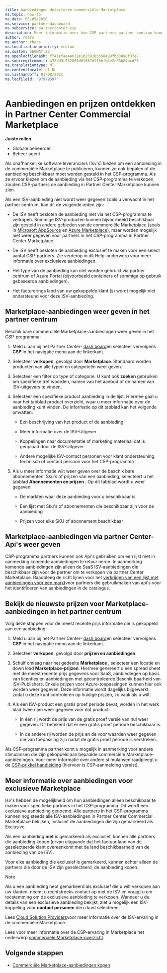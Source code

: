 ```yaml
---
title: Aanbiedingen detecteren-commerciële Marketplace
ms.topic: how-to
ms.date: 05/05/2020
ms.service: partner-dashboard
ms.subservice: partnercenter-csp
description: Meer informatie over hoe CSP-partners partner centrum kunnen gebruiken om de Marketplace voor SaaS-aanbiedingen of prijzen van onafhankelijke software leveranciers (Isv's) te bekijken of te doorzoeken.
author: rbars
ms.author: rbars
ms.localizationpriority: medium
ms.custom: SEOMAY.20
ms.openlocfilehash: f741ef4e44632e1d239285b58e99fbb38a8f37e7
ms.sourcegitcommit: a78dd3c532860d01867d116bfb4e2c88b84bcd25
ms.translationtype: MT
ms.contentlocale: nl-NL
ms.lasthandoff: 01/08/2021
ms.locfileid: "97979597"
---
```

# <a name="discover-offers-and-pricing-in-partner-center-commercial-marketplace"></a>Aanbiedingen en prijzen ontdekken in Partner Center Commercial Marketplace

**Juiste rollen**

- Globale beheerder
- Beheer agent

Als onafhankelijke software leveranciers (Isv's) kiezen om een aanbieding in de commerciële Marketplace te publiceren, kunnen ze ook bepalen of de aanbieding beschikbaar moet worden gesteld in het CSP-programma. Als ze ervoor kiezen om de aanbieding via het CSP-programma te verkopen, zouden CSP-partners de aanbieding in Partner Center Marketplace kunnen zien.

Als een ISV-aanbieding niet wordt weer gegeven zoals u verwacht in het partner centrum, kan dit de volgende reden zijn:

- De ISV heeft besloten de aanbieding niet via het CSP-programma te verkopen. Sommige ISV-producten kunnen bijvoorbeeld beschikbaar zijn gesteld in andere gebieden van de commerciële Marketplace (zoals in [Microsoft AppSource](https://appsource.microsoft.com/) en [Azure Marketplace](https://azuremarketplace.microsoft.com/)), maar worden mogelijk niet weer gegeven voor partners in het CSP-programma in Partner Center Marketplace.

- De ISV heeft besloten de aanbieding exclusief te maken voor een select aantal CSP-partners. Zie verderop in dit Help-onderwerp voor meer informatie over exclusieve aanbiedingen.

- Het type van de aanbieding kan niet worden gebruikt via partner centrum of Azure Portal (bijvoorbeeld containers of sommige op gebruik gebaseerde aanbiedingen).

- Het facturerings land van uw gekoppelde klant (s) wordt mogelijk niet ondersteund voor deze ISV-aanbieding.

## <a name="view-marketplace-offers-in-partner-center"></a>Marketplace-aanbiedingen weer geven in het partner centrum

Beschik bare commerciële Marketplace-aanbiedingen weer geven in het CSP-programma:

1. Meld u aan bij het Partner Center- [dash board](https://partner.microsoft.com/dashboard)en selecteer vervolgens **CSP** in het navigatie menu aan de linkerkant.

2. Selecteer **verkopen**, gevolgd door **Marketplace**. Standaard worden producten van alle typen en categorieën weer geven.

3. Selecteer een filter op type of categorie. U kunt ook **zoeken** gebruiken om specifieke tref woorden, namen van het aanbod of de namen van ISV-uitgevers te vinden.

4. Selecteer een specifieke product aanbieding in de lijst. Hiermee gaat u naar het tabblad product overzicht, waar u meer informatie over de aanbieding kunt vinden. De informatie op dit tabblad kan het volgende omvatten: 

    - Een beschrijving van het product of de aanbieding

    - Meer informatie over de ISV-Uitgever

    - Koppelingen naar documentatie of marketing materiaal dat is geüpload door de ISV-Uitgever

    - Andere mogelijke ISV-contact personen voor klant ondersteuning, technisch of contact persoon voor het CSP-programma

5. Als u meer informatie wilt weer geven over de beschik bare abonnementen, Sku's of prijzen van een aanbieding, selecteert u het tabblad **Abonnementen en prijzen** . Op dit tabblad wordt u weer gegeven:

    - De markten waar deze aanbieding voor u beschikbaar is

    - Een lijst met Sku's of abonnementen die beschikbaar zijn voor de aanbieding

    - Prijzen voor elke SKU of abonnement beschikbaar

## <a name="view-marketplace-offers-via-partner-center-apis"></a>Marketplace-aanbiedingen via partner Center-Api's weer geven

CSP-programma partners kunnen ook Api's gebruiken om een lijst met in aanmerking komende aanbiedingen te retour neren. In aanmerking komende aanbiedingen zijn alleen de SaaS ISV-aanbiedingen die beschikbaar zijn voor de partner om te verkopen via partner Center Marketplace. Raadpleeg de richt lijnen voor het [verkrijgen van een lijst met aanbiedingen voor een markt](/partner-center/develop/create-subscription-azure-marketplace-products#get-a-list-of-offers-for-a-market)voor partners die gebruikmaken van api's voor het identificeren van aanbiedingen in de catalogus.

## <a name="view-the-latest-marketplace-offer-pricing-in-partner-center"></a>Bekijk de nieuwste prijzen voor Marketplace-aanbiedingen in het partner centrum

Volg deze stappen voor de meest recente prijs informatie die is gekoppeld aan een aanbieding:

1. Meld u aan bij het Partner Center- [dash board](https://partner.microsoft.com/dashboard)en selecteer vervolgens **CSP** in het navigatie menu aan de linkerkant.

2. Selecteer **verkopen**, gevolgd door **prijzen en aanbiedingen**.

3. Schuif omlaag naar het gedeelte **Marketplace** , selecteer een locatie en down load **Marketplace-prijzen**. Hiermee genereert u een spread sheet met de meest recente prijs gegevens voor SaaS, aanbiedingen op basis van licenties en aanbiedingen met gecontroleerde Beschik baarheid van ISV-Publishers. Enkele prijzen voor Azure-toepassingen kunnen hier ook worden weer gegeven. Deze informatie wordt dagelijks bijgewerkt, zodat u deze kunt controleren op huidige prijzen, zo vaak als u wilt.

4. Als een ISV-product een gratis proef periode bevat, worden in het werk blad twee rijen weer gegeven voor dat product:

    - In één rij wordt de prijs van de gratis proef versie van nul weer gegeven. Dit betekent dat er een gratis proef periode beschikbaar is.

    - In de andere rij worden de prijs en de voor waarden weer gegeven die van toepassing zijn nadat de gratis proef periode is verstreken.

Als CSP-programma partner komt u mogelijk in aanmerking voor andere stimulansen die zijn gekoppeld aan bepaalde commerciële Marketplace-aanbiedingen. Voor meer informatie over andere stimulansen raadpleegt u de [CSP-prikkel handleiding](https://aka.ms/partnerincentives) (hiervoor is CSP-aanmelding vereist).

## <a name="learn-about-marketplace-exclusive-offers"></a>Meer informatie over aanbiedingen voor exclusieve Marketplace

Isv's hebben de mogelijkheid om hun aanbiedingen alleen beschikbaar te maken voor specifieke partners in het CSP-programma. Dit wordt een exclusieve aanbieding genoemd. Alle partners in het CSP-programma kunnen nog steeds alle ISV-aanbiedingen in Partner Center Commercial Marketplace bekijken, inclusief de aanbiedingen die zijn gemarkeerd als Exclusive.

Als een aanbieding **niet** is gemarkeerd als exclusief, kunnen alle partners die aanbieding kopen (ervan uitgaande dat het factuur land van de geselecteerde klant overeenkomt met de land beschikbaarheid van de aanbieding van de ISV).

Voor elke aanbieding die exclusief is gemarkeerd, kunnen echter alleen de partners die door de ISV zijn geselecteerd, de aanbieding kopen.

> [!NOTE]
> Als u een aanbieding hebt gemarkeerd als exclusief die u wilt verkopen aan uw klanten, neemt u rechtstreeks contact op met de ISV en vraagt u om toestemming om de exclusieve aanbieding te verkopen. Wanneer u de details van een exclusieve aanbieding bekijkt, ziet u mogelijk een ISV-koppeling voor **contact personen** die u kunt selecteren.

Lees [Cloud Solution Providers](/azure/marketplace/cloud-solution-providers)voor meer informatie over de ISV-ervaring in de commerciële Marketplace.

Lees voor meer informatie over de CSP-ervaring in Marketplace het onderwerp [commerciële Marketplace-overzicht](csp-commercial-marketplace-overview.md).

## <a name="next-steps"></a>Volgende stappen

- [Commerciële Marketplace-aanbiedingen kopen](csp-commercial-marketplace-purchase.md)